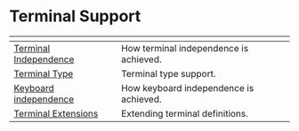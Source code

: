 # Terminal Support

<PageHeader />

| <!----> | <!----> |
| --- | --- |
| [Terminal Independence](./../terminal-independence) | How terminal independence is achieved. |
| [Terminal Type](./../terminal-type) | Terminal type support. |
| [Keyboard independence](./../keyboard-independence) | How keyboard independence is achieved. |
| [Terminal Extensions](./../terminal-extensions) | Extending terminal definitions. |


  
<PageFooter />

